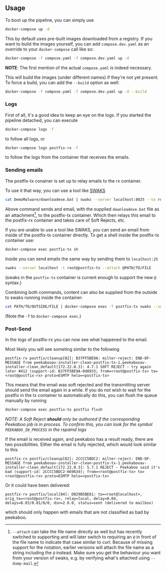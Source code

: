 ## Usage
To boot up the pipeline, you can simply use
```bash
docker-compose up -d
```

This by default uses pre-built images downloaded from a registry.
If you want to build the images yourself, you can add `compose.dev.yaml` as an
override to your `docker-compose` call like so:

``` bash
docker-compose -f compose.yaml -f compose.dev.yaml up -d
```

**NOTE**: The first mention of the actual `compose.yaml` *is* indeed necessary.

This will build the images (under different names) if they're not yet present.
To force a build, you can add the `--build` option as well:

``` bash
docker-compose -f compose.yaml -f compose.dev.yaml up -d --build
```

### Logs
First of all, it's a good idea to keep an eye on the logs. If you started the pipeline detached, you can execute
```bash
docker-compose logs -f
```
to follow all logs, or
```bash
docker-compose logs postfix-rx -f
```
to follow the logs from the container that receives the emails.

### Sending emails

The postfix-tx conainer is set up to relay emails to the rx container.

To use it that way, you can use a tool like [SWAKS](https://jetmore.org/john/code/swaks/)
```bash
cat DemoMalware/downloadexe.bat | swaks --server localhost:8025 --to root@localhost --attach -
```
Above command sends and email, with the supplied `downloadexe.bat` file as an
attachment[^attachfileat], to the postfix-tx container.
Which then relays this email to the postfix-rx container and takes care of Soft
Rejects, etc.

[^attachfileat]: `--attach` can take the file name directly as well but has
  recently switched to supporting and will later switch to requiring an `@` in
  front of the file name to indicate that case similar to curl.
  Because of missing support for the notation, earlier versions will attach the
  file name as a string including the `@` instead.
  Make sure you get the behaviour you want from your version of swaks, e.g. by
  verifying what's attached using `--dump-mail`.

If you are unable to use a tool like SWAKS, you can send an email from inside
of the postfix-tx container directly. To get a shell inside the postfix-tx
container use:

```bash
docker-compose exec postfix-tx sh
```
Inside you can send emails the same way by sending them to `localhost:25`
```bash
swaks --server localhost -t root@postfix-tx --attach @PATH/TO/FILE
```
(swaks in the `postfix-tx` container is current enough to support the new `@` syntax.)

Combining both commands, content can also be supplied from the outside to swaks
running inside the container:
```bash
cat PATH/TO/OUTSIDE/FILE | docker-compose exec -T postfix-tx swaks --server localhost -t root@postfix-tx --attach -
```
(Note the `-T` to `docker-compose exec`.)

### Post-Send

In the logs of postfix-rx you can now see what happened to the email.

Most likely you will see someting similar to the following
```
postfix-rx postfix/cleanup[82]: B37FF5BE9A: milter-reject: END-OF-MESSAGE from peekabooav-installer-clean-postfix-tx-1.peekabooav-installer-clean_default[172.22.0.3]: 4.7.1 SOFT REJECT - try again later #412 (support-id: B37FF5BE9A-0d8933; from=<root@postfix-tx> to=<root@postfix-rx> proto=ESMTP helo=<postfix-tx>
```
This means that the email was soft rejected and the transmitting server should send the email again in a while. If you do not wish to wait for the postfix in the tx container to automatically do this, you can flush the queue manually by running
```bash
docker-compose exec postfix-tx postfix flush
```
*NOTE: A Soft Reject **should** only be authored if the corresponding Peekaboo job is in process. To confirm this, you can look for the symbol `PEEKABOO_IN_PROCESS` in the rspamd logs*

If the email is received again, and peekaboo has a result ready, there are two possibilities.
Either the email is fully rejected, which would look similar to this
```
postfix-rx postfix/cleanup[82]: 2CCCC5BDC2: milter-reject: END-OF-MESSAGE from peekabooav-installer-clean-postfix-tx-1.peekabooav-installer-clean_default[172.22.0.3]: 5.7.1 REJECT - Peekaboo said it's bad (support-id: 2CCCC5BDC2-66963d); from=<root@postfix-tx> to=<root@postfix-rx> proto=ESMTP helo=<postfix-tx>
```

Or it could have been delivered:
```
postfix-rx postfix/local[84]: D029B5BE61: to=<root@localhost>, orig_to=<root@postfix-rx>, relay=local, delay=0.04, delays=0.03/0.01/0/0, dsn=2.0.0, status=sent (delivered to mailbox)
```
which should only happen with emails that are not classified as bad by peekaboo.
